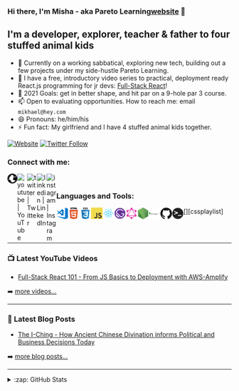 ### Hi there, I'm Misha - aka Pareto Learning[website] 👋

## I'm a developer, explorer, teacher & father to four stuffed animal kids

- 🔭 Currently on a working sabbatical, exploring new tech, building out a few projects under my side-hustle Pareto Learning. 
- 🔭 I have a free, introductory video series to practical, deployment ready React.js programming for jr devs: [Full-Stack React][course]!
- 🌱 2021 Goals: get in better shape, and hit par on a 9-hole par 3 course. 
- 📫 Open to evaluating opportunities. How to reach me: email `mikhael@hey.com`
- 😄 Pronouns: he/him/his
- ⚡ Fun fact: My girlfriend and I have 4 stuffed animal kids together.

[![Website](https://img.shields.io/website?label=pareto.education&style=for-the-badge&url=https%3A%2F%2Fpareto.education)](https://pareto.education)
[![Twitter Follow](https://img.shields.io/twitter/follow/mikhael28?color=1DA1F2&logo=twitter&style=for-the-badge)](https://twitter.com/intent/follow?original_referer=https%3A%2F%2Fgithub.com%2Fmikhael28&screen_name=mikhael28)


### Connect with me:

[<img align="left" alt="pareto-learning" width="22px" src="https://raw.githubusercontent.com/iconic/open-iconic/master/svg/globe.svg" />][website]
[<img align="left" alt="youtube | YouTube" width="22px" src="https://cdn.jsdelivr.net/npm/simple-icons@v3/icons/youtube.svg" />][youtube]
[<img align="left" alt="twitter | Twitter" width="22px" src="https://cdn.jsdelivr.net/npm/simple-icons@v3/icons/twitter.svg" />][twitter]
[<img align="left" alt="linkedin | LinkedIn" width="22px" src="https://cdn.jsdelivr.net/npm/simple-icons@v3/icons/linkedin.svg" />][linkedin]
[<img align="left" alt="instagram | Instagram" width="22px" src="https://cdn.jsdelivr.net/npm/simple-icons@v3/icons/instagram.svg" />][instagram]

<br />

### Languages and Tools:

[<img align="left" alt="Visual Studio Code" width="26px" src="https://raw.githubusercontent.com/github/explore/80688e429a7d4ef2fca1e82350fe8e3517d3494d/topics/visual-studio-code/visual-studio-code.png" />][webdevplaylist]
[<img align="left" alt="HTML5" width="26px" src="https://raw.githubusercontent.com/github/explore/80688e429a7d4ef2fca1e82350fe8e3517d3494d/topics/html/html.png" />][webdevplaylist]
[<img align="left" alt="CSS3" width="26px" src="https://raw.githubusercontent.com/github/explore/80688e429a7d4ef2fca1e82350fe8e3517d3494d/topics/css/css.png" />][cssplaylist]
[<img align="left" alt="JavaScript" width="26px" src="https://raw.githubusercontent.com/github/explore/80688e429a7d4ef2fca1e82350fe8e3517d3494d/topics/javascript/javascript.png" />][jsplaylist]
[<img align="left" alt="React" width="26px" src="https://raw.githubusercontent.com/github/explore/80688e429a7d4ef2fca1e82350fe8e3517d3494d/topics/react/react.png" />][reactplaylist]
[<img align="left" alt="Gatsby" width="26px" src="https://raw.githubusercontent.com/github/explore/e94815998e4e0713912fed477a1f346ec04c3da2/topics/gatsby/gatsby.png" />][webdevplaylist]
[<img align="left" alt="GraphQL" width="26px" src="https://raw.githubusercontent.com/github/explore/80688e429a7d4ef2fca1e82350fe8e3517d3494d/topics/graphql/graphql.png" />][webdevplaylist]
[<img align="left" alt="Node.js" width="26px" src="https://raw.githubusercontent.com/github/explore/80688e429a7d4ef2fca1e82350fe8e3517d3494d/topics/nodejs/nodejs.png" />][webdevplaylist]
[<img align="left" alt="MongoDB" width="26px" src="https://raw.githubusercontent.com/github/explore/80688e429a7d4ef2fca1e82350fe8e3517d3494d/topics/mongodb/mongodb.png" />][webdevplaylist]
[<img align="left" alt="GitHub" width="26px" src="https://raw.githubusercontent.com/github/explore/78df643247d429f6cc873026c0622819ad797942/topics/github/github.png" />][webdevplaylist]
[<img align="left" alt="Terminal" width="26px" src="https://raw.githubusercontent.com/github/explore/80688e429a7d4ef2fca1e82350fe8e3517d3494d/topics/terminal/terminal.png" />][webdevplaylist]

<br />
<br />

---

### 📺 Latest YouTube Videos

<!-- YOUTUBE:START -->
- [Full-Stack React 101 - From JS Basics to Deployment with AWS-Amplify](https://www.youtube.com/playlist?list=PLhewciF1MTUT69i8vGuxm6qTSRbxFufQ2)
<!-- YOUTUBE:END -->

➡️ [more videos...](https://www.youtube.com/channel/UCCMPsQDkQMfHKeUZOsphpIg)

---

### 📕 Latest Blog Posts

<!-- BLOG-POST-LIST:START -->
- [The I-Ching - How Ancient Chinese Divination informs Political and Business Decisions Today](https://paretolearn.substack.com/p/hello-world)

<!-- BLOG-POST-LIST:END -->

➡️ [more blog posts...](https://paretolearn.substack.com/)

---


<details>
  <summary>:zap: GitHub Stats</summary>

  <img align="left" alt="mikhael's GitHub Stats" src="https://github-readme-stats.mikhael28.vercel.app/api?username=mikhael28&show_icons=true&hide_border=true" />

</details>

[website]: https://pareto.education
[course]: https://www.youtube.com/playlist?list=PLhewciF1MTUT69i8vGuxm6qTSRbxFufQ2
[twitter]: https://twitter.com/heymisha28
[youtube]: https://www.youtube.com/channel/UCCMPsQDkQMfHKeUZOsphpIg
[instagram]: https://instagram.com/mikhaelbd
[linkedin]: https://www.linkedin.com/in/michaellitchev/
[webdevplaylist]: https://www.youtube.com/playlist?list=PLhewciF1MTUT69i8vGuxm6qTSRbxFufQ2
[jsplaylist]: https://www.youtube.com/playlist?list=PLhewciF1MTUT69i8vGuxm6qTSRbxFufQ2
[substack]: https://paretolearn.substack.com/
[reactplaylist]: https://www.youtube.com/playlist?list=PLhewciF1MTUT69i8vGuxm6qTSRbxFufQ2


